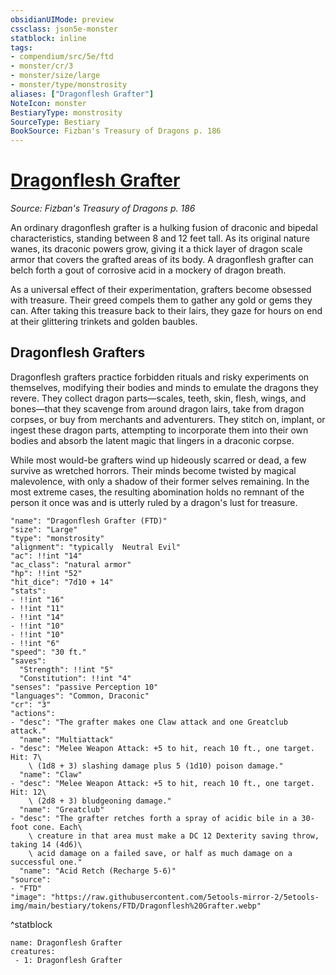 ```yaml
---
obsidianUIMode: preview
cssclass: json5e-monster
statblock: inline
tags:
- compendium/src/5e/ftd
- monster/cr/3
- monster/size/large
- monster/type/monstrosity
aliases: ["Dragonflesh Grafter"]
NoteIcon: monster
BestiaryType: monstrosity
SourceType: Bestiary
BookSource: Fizban's Treasury of Dragons p. 186
---
```

# [Dragonflesh Grafter](2-Mechanics\CLI\bestiary\monstrosity/dragonflesh-grafter-ftd.md)
*Source: Fizban's Treasury of Dragons p. 186*  

An ordinary dragonflesh grafter is a hulking fusion of draconic and bipedal characteristics, standing between 8 and 12 feet tall. As its original nature wanes, its draconic powers grow, giving it a thick layer of dragon scale armor that covers the grafted areas of its body. A dragonflesh grafter can belch forth a gout of corrosive acid in a mockery of dragon breath.

As a universal effect of their experimentation, grafters become obsessed with treasure. Their greed compels them to gather any gold or gems they can. After taking this treasure back to their lairs, they gaze for hours on end at their glittering trinkets and golden baubles.

## Dragonflesh Grafters

Dragonflesh grafters practice forbidden rituals and risky experiments on themselves, modifying their bodies and minds to emulate the dragons they revere. They collect dragon parts—scales, teeth, skin, flesh, wings, and bones—that they scavenge from around dragon lairs, take from dragon corpses, or buy from merchants and adventurers. They stitch on, implant, or ingest these dragon parts, attempting to incorporate them into their own bodies and absorb the latent magic that lingers in a draconic corpse.

While most would-be grafters wind up hideously scarred or dead, a few survive as wretched horrors. Their minds become twisted by magical malevolence, with only a shadow of their former selves remaining. In the most extreme cases, the resulting abomination holds no remnant of the person it once was and is utterly ruled by a dragon's lust for treasure.

```statblock
"name": "Dragonflesh Grafter (FTD)"
"size": "Large"
"type": "monstrosity"
"alignment": "typically  Neutral Evil"
"ac": !!int "14"
"ac_class": "natural armor"
"hp": !!int "52"
"hit_dice": "7d10 + 14"
"stats":
- !!int "16"
- !!int "11"
- !!int "14"
- !!int "10"
- !!int "10"
- !!int "6"
"speed": "30 ft."
"saves":
  "Strength": !!int "5"
  "Constitution": !!int "4"
"senses": "passive Perception 10"
"languages": "Common, Draconic"
"cr": "3"
"actions":
- "desc": "The grafter makes one Claw attack and one Greatclub attack."
  "name": "Multiattack"
- "desc": "Melee Weapon Attack: +5 to hit, reach 10 ft., one target. Hit: 7\
    \ (1d8 + 3) slashing damage plus 5 (1d10) poison damage."
  "name": "Claw"
- "desc": "Melee Weapon Attack: +5 to hit, reach 10 ft., one target. Hit: 12\
    \ (2d8 + 3) bludgeoning damage."
  "name": "Greatclub"
- "desc": "The grafter retches forth a spray of acidic bile in a 30-foot cone. Each\
    \ creature in that area must make a DC 12 Dexterity saving throw, taking 14 (4d6)\
    \ acid damage on a failed save, or half as much damage on a successful one."
  "name": "Acid Retch (Recharge 5-6)"
"source":
- "FTD"
"image": "https://raw.githubusercontent.com/5etools-mirror-2/5etools-img/main/bestiary/tokens/FTD/Dragonflesh%20Grafter.webp"
```
^statblock

```encounter-table
name: Dragonflesh Grafter
creatures:
 - 1: Dragonflesh Grafter
```